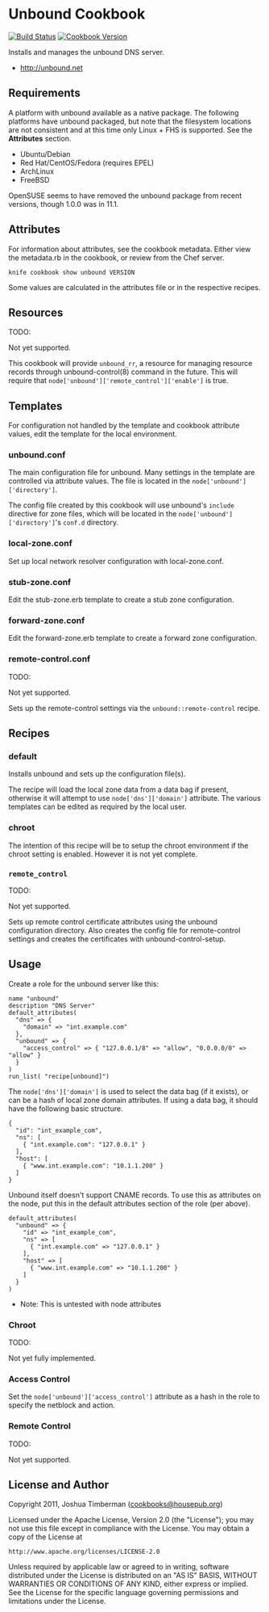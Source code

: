 # Unbound Cookbook

[![Build Status](https://travis-ci.org/sous-chefs/unbound.svg?branch=master)](https://travis-ci.org/sous-chefs/unbound) [![Cookbook Version](https://img.shields.io/cookbook/v/unbound.svg)](https://supermarket.chef.io/cookbooks/unbound)

Installs and manages the unbound DNS server.

* http://unbound.net

## Requirements

A platform with unbound available as a native package. The following platforms have unbound packaged, but note that the filesystem locations are not consistent and at this time only Linux + FHS is supported. See the __Attributes__ section.

* Ubuntu/Debian
* Red Hat/CentOS/Fedora (requires EPEL)
* ArchLinux
* FreeBSD

OpenSUSE seems to have removed the unbound package from recent versions, though 1.0.0 was in 11.1.

## Attributes

For information about attributes, see the cookbook metadata. Either view the metadata.rb in the cookbook, or review from the Chef server.

    knife cookbook show unbound VERSION

Some values are calculated in the attributes file or in the respective recipes.

## Resources

TODO:

Not yet supported.

This cookbook will provide `unbound_rr`, a resource for managing resource records through unbound-control(8) command in the future. This will require that `node['unbound']['remote_control']['enable']` is true.

## Templates

For configuration not handled by the template and cookbook attribute values, edit the template for the local environment.

### unbound.conf

The main configuration file for unbound. Many settings in the template are controlled via attribute values. The file is located in the `node['unbound']['directory']`.

The config file created by this cookbook will use unbound's `include` directive for zone files, which will be located in the `node['unbound']['directory']`'s `conf.d` directory.

### local-zone.conf

Set up local network resolver configuration with local-zone.conf.

### stub-zone.conf

Edit the stub-zone.erb template to create a stub zone configuration.

### forward-zone.conf

Edit the forward-zone.erb template to create a forward zone configuration.

### remote-control.conf

TODO:

Not yet supported.

Sets up the remote-control settings via the `unbound::remote-control` recipe.

## Recipes

### default

Installs unbound and sets up the configuration file(s).

The recipe will load the local zone data from a data bag if present, otherwise it will attempt to use `node['dns']['domain']` attribute. The various templates can be edited as required by the local user.

### chroot

The intention of this recipe will be to setup the chroot environment if the chroot setting is enabled. However it is not yet complete.

### `remote_control`

TODO:

Not yet supported.

Sets up remote control certificate attributes using the unbound configuration directory. Also creates the config file for remote-control settings and creates the certificates with unbound-control-setup.

## Usage

Create a role for the unbound server like this:

    name "unbound"
    description "DNS Server"
    default_attributes(
      "dns" => {
        "domain" => "int.example.com"
      },
      "unbound" => {
        "access_control" => { "127.0.0.1/8" => "allow", "0.0.0.0/0" => "allow" }
      }
    )
    run_list( "recipe[unbound]")

The `node['dns']['domain']` is used to select the data bag (if it exists), or can be a hash of local zone domain attributes. If using a data bag, it should have the following basic structure.

    {
      "id": "int_example_com",
      "ns": [
        { "int.example.com": "127.0.0.1" }
      ],
      "host": [
        { "www.int.example.com": "10.1.1.200" }
      ]
    }

Unbound itself doesn't support CNAME records. To use this as attributes on the node, put this in the default attributes section of the role (per above).

    default_attributes(
      "unbound" => {
        "id" => "int_example_com",
        "ns" => [
          { "int.example.com" => "127.0.0.1" }
        ],
        "host" => [
          { "www.int.example.com" => "10.1.1.200" }
        ]
      }
    )

* Note: This is untested with node attributes

### Chroot

TODO:

Not yet fully implemented.

### Access Control

Set the `node['unbound']['access_control']` attribute as a hash in the role to specify the netblock and action.

### Remote Control

TODO:

Not yet supported.

## License and Author

Copyright 2011, Joshua Timberman (<cookbooks@housepub.org>)

Licensed under the Apache License, Version 2.0 (the "License");
you may not use this file except in compliance with the License.
You may obtain a copy of the License at

    http://www.apache.org/licenses/LICENSE-2.0

Unless required by applicable law or agreed to in writing, software
distributed under the License is distributed on an "AS IS" BASIS,
WITHOUT WARRANTIES OR CONDITIONS OF ANY KIND, either express or implied.
See the License for the specific language governing permissions and
limitations under the License.
